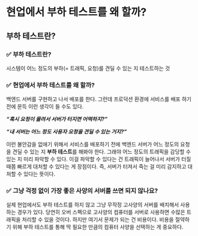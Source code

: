 # 현업에서 부하 테스트를 왜 할까?
## 부하 테스트란?
### ✅ 부하 테스트란?

시스템이 어느 정도의 부하(= 트래픽, 요청)를 견딜 수 있는 지 테스트하는 것

### ✅ 현업에서 부하 테스트를 왜 할까?

백엔드 서버를 구현하고 나서 배포를 한다. 그런데 프로덕션 환경에 서비스를 배포 하기 전에 문득 이런 생각이 들 수도 있다. 

***“혹시 요청이 몰려서 서버가 터지면 어떡하지?”*** 

***“내 서버는 어느 정도 사용자 요청을 견딜 수 있는 거지?”***

이런 불안감을 없애기 위해서 서비스를 배포하기 전에 백엔드 서버가 어느 정도의 요청을 견딜 수 있는 지 **부하 테스트**를 해봐야 한다. 그래야 어느 정도의 트래픽을 감당할 수 있는 지 미리 파악할 수 있다. 이걸 파악할 수 있다는 건 트래픽이 늘어나서 서버가 터질 때쯤 빠르게 대처할 수 있다는 게 장점이다. 즉, 서버가 터져서 죽는 걸 미리 감지하고 대처할 수 있다는 뜻이다. 

### ✅ 그냥 걱정 없이 가장 좋은 사양의 서버를 쓰면 되지 않나요?

실제 현업에서도 부하 테스트를 하지 않고 그냥 무작정 고사양의 서버를 배치해서 사용하는 경우가 있다. 당연히 오버 스펙으로 고사양의 컴퓨터를 서버로 사용하면 수많은 트래픽을 처리할 수 있을 것이다. 하지만 여기서 문제가 되는 건 비용이다. 비용을 절약하기 위해 부하 테스트를 통해 딱 필요한 만큼의 컴퓨터 사양을 선택하는 게 중요하다.
